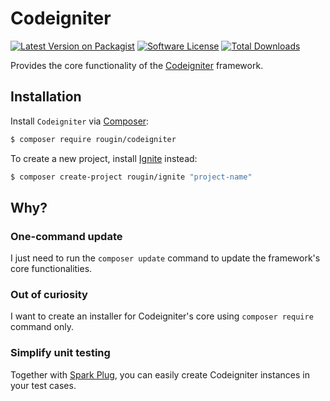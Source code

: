 # Codeigniter

[![Latest Version on Packagist][ico-version]][link-packagist]
[![Software License][ico-license]][link-license]
[![Total Downloads][ico-downloads]][link-downloads]

Provides the core functionality of the [Codeigniter](http://www.codeigniter.com/) framework.

## Installation

Install `Codeigniter` via [Composer](https://getcomposer.org/):

``` bash
$ composer require rougin/codeigniter
```

To create a new project, install [Ignite](https://github.com/rougin/ignite) instead:

``` bash
$ composer create-project rougin/ignite "project-name"
```

## Why?

### One-command update

I just need to run the `composer update` command to update the framework's core functionalities.

### Out of curiosity

I want to create an installer for Codeigniter's core using `composer require` command only.

### Simplify unit testing

Together with [Spark Plug](https://github.com/rougin/spark-plug), you can easily create Codeigniter instances in your test cases.

[ico-version]: https://img.shields.io/packagist/v/rougin/codeigniter.svg?style=flat-square
[ico-license]: https://img.shields.io/badge/license-MIT-brightgreen.svg?style=flat-square
[ico-downloads]: https://img.shields.io/packagist/dt/rougin/codeigniter.svg?style=flat-square

[link-downloads]: https://packagist.org/packages/rougin/codeigniter
[link-license]: https://github.com/rougin/codeigniter/blob/master/LICENSE.md
[link-packagist]: https://packagist.org/packages/rougin/codeigniter
